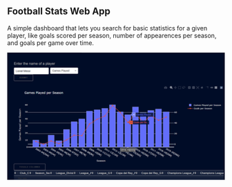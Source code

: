 ## Football Stats Web App

A simple dashboard that lets you search for basic statistics for a given player, like goals scored per season, number of appearences per season, and goals per game over time.

![Alt text](assets/footballappscrn.png?raw=true "Title")
